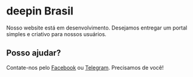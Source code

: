 # deepin Brasil

Nosso website está em desenvolvimento. Desejamos entregar um portal simples e criativo para nossos usuários.

## Posso ajudar?

Contate-nos pelo [Facebook](https://fb.com/deepinbrasil) ou [Telegram](https://t.me/deepinbrasil). Precisamos de você!
